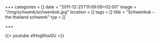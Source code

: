 +++
categories = []
date = "2011-12-25T11:09:09+02:00"
image = "/img/schwenk/schwenkok.jpg"
location = []
tags = []
title = "Schwenkok – the thailand schwenk"
typ = []

+++


{{< youtube sfHxgl0rpQU >}}